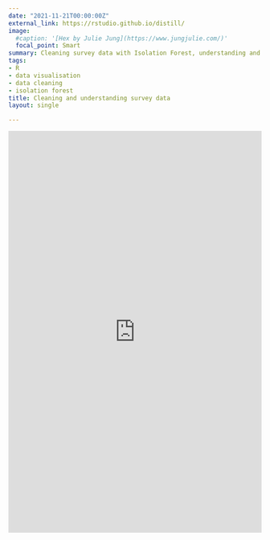 ```yaml
---
date: "2021-11-21T00:00:00Z"
external_link: https://rstudio.github.io/distill/
image:
  #caption: '[Hex by Julie Jung](https://www.jungjulie.com/)'
  focal_point: Smart
summary: Cleaning survey data with Isolation Forest, understanding and enriching the available dataset through EDA and additional online information.
tags:
- R
- data visualisation
- data cleaning
- isolation forest
title: Cleaning and understanding survey data
layout: single

---
```


<iframe src="https://www.kaggle.com/embed/noobiedatascientist/isolation-forest-and-eda?kernelSessionId=80214707" height="800" style="margin: 0 auto; width: 100%; max-width: 950px;" frameborder="0" scrolling="auto" title="Isolation Forest and EDA"></iframe>